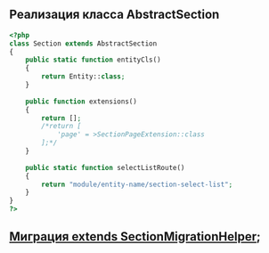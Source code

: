## Реализация класса AbstractSection

```php
<?php
class Section extends AbstractSection
{
    public static function entityCls()
    {
        return Entity::class;
    }
    
    public function extensions()
    {
        return [];
        /*return [
            'page' = >SectionPageExtension::class
        ];*/
    }
   
    public static function selectListRoute()
    {
        return "module/entity-name/section-select-list";
    }
}
?>
```

## [Миграция extends SectionMigrationHelper](migration-helper.md);